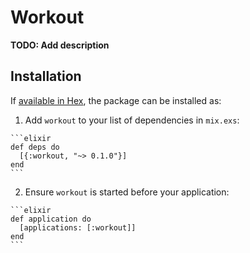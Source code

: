 # Workout

**TODO: Add description**

## Installation

If [available in Hex](https://hex.pm/docs/publish), the package can be installed as:

  1. Add `workout` to your list of dependencies in `mix.exs`:

    ```elixir
    def deps do
      [{:workout, "~> 0.1.0"}]
    end
    ```

  2. Ensure `workout` is started before your application:

    ```elixir
    def application do
      [applications: [:workout]]
    end
    ```

